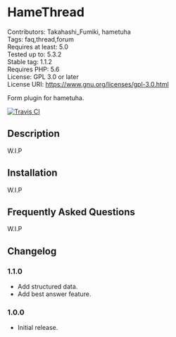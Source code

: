 # HameThread

Contributors: Takahashi_Fumiki, hametuha  
Tags: faq,thread,forum  
Requires at least: 5.0  
Tested up to: 5.3.2  
Stable tag: 1.1.2  
Requires PHP: 5.6  
License: GPL 3.0 or later  
License URI: https://www.gnu.org/licenses/gpl-3.0.html

Form plugin for hametuha.

[![Travis CI](https://travis-ci.org/hametuha/hamethread.svg?branch=master)](https://travis-ci.org/hametuha/hamethread)

## Description

W.I.P

##  Installation 

W.I.P

## Frequently Asked Questions

W.I.P

## Changelog

### 1.1.0

* Add structured data.
* Add best answer feature.

### 1.0.0

* Initial release.
